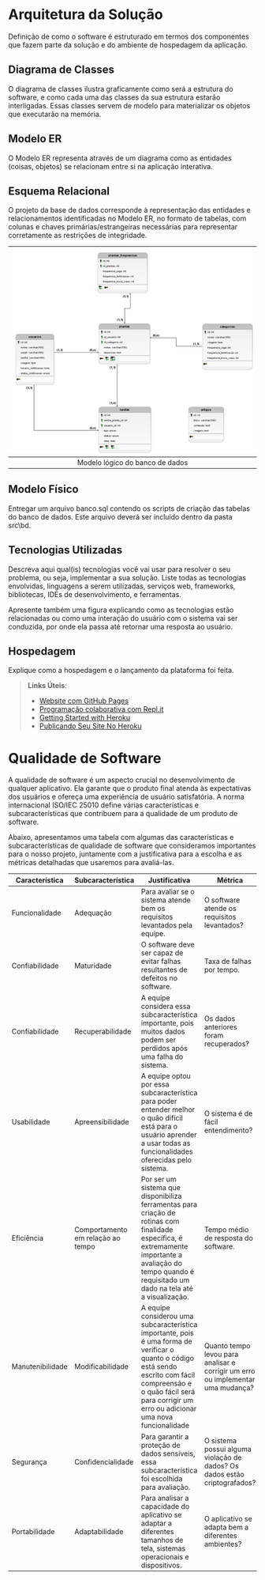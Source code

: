 # Arquitetura da Solução

<!-- <span style="color:red">Pré-requisitos: <a href="3-Projeto de Interface.md"> Projeto de Interface</a></span> -->

Definição de como o software é estruturado em termos dos componentes que fazem parte da solução e do ambiente de hospedagem da aplicação.

<!-- ![Arquitetura da Solução](img/02-mob-arch.png) -->

## Diagrama de Classes

O diagrama de classes ilustra graficamente como será a estrutura do software, e como cada uma das classes da sua estrutura estarão interligadas. Essas classes servem de modelo para materializar os objetos que executarão na memória.

<!-- | ![Diagrama de classes](./img/diagrama-classe-uml-plantei.png) |       
| :-------------------------------------------------------------: |  
|                      Diagrama de classes           | -->

<!-- As referências abaixo irão auxiliá-lo na geração do artefato “Diagrama de Classes”.

> - [Diagramas de Classes - Documentação da IBM](https://www.ibm.com/docs/pt-br/rational-soft-arch/9.6.1?topic=diagrams-class)
> - [O que é um diagrama de classe UML? | Lucidchart](https://www.lucidchart.com/pages/pt/o-que-e-diagrama-de-classe-uml) -->

## Modelo ER

O Modelo ER representa através de um diagrama como as entidades (coisas, objetos) se relacionam entre si na aplicação interativa.

<!-- | ![Diagrama entidade relacionamento](./img/der-plantei.png) |       
| :-------------------------------------------------------------: |  
|                      Diagrama entidade relacionamento           | -->

<!-- As referências abaixo irão auxiliá-lo na geração do artefato “Modelo ER”.

> - [Como fazer um diagrama entidade relacionamento | Lucidchart](https://www.lucidchart.com/pages/pt/como-fazer-um-diagrama-entidade-relacionamento) -->

## Esquema Relacional

O projeto da base de dados corresponde à representação das entidades e relacionamentos identificadas no Modelo ER, no formato de tabelas, com colunas e chaves primárias/estrangeiras necessárias para representar corretamente as restrições de integridade.

| ![Modelo lógico do banco de dados ](./img/modelo-logico-db-plantei.png) |       
| :-------------------------------------------------------------: |  
|                      Modelo lógico do banco de dados           |
 
<!-- As referências abaixo irão auxiliá-lo na geração do artefato “Esquema Relacional”.

> - [Criando um modelo relacional - Documentação da IBM](https://www.ibm.com/docs/pt-br/cognos-analytics/10.2.2?topic=designer-creating-relational-model) -->

## Modelo Físico

Entregar um arquivo banco.sql contendo os scripts de criação das tabelas do banco de dados. Este arquivo deverá ser incluído dentro da pasta src\bd.

## Tecnologias Utilizadas

Descreva aqui qual(is) tecnologias você vai usar para resolver o seu problema, ou seja, implementar a sua solução. Liste todas as tecnologias envolvidas, linguagens a serem utilizadas, serviços web, frameworks, bibliotecas, IDEs de desenvolvimento, e ferramentas.

Apresente também uma figura explicando como as tecnologias estão relacionadas ou como uma interação do usuário com o sistema vai ser conduzida, por onde ela passa até retornar uma resposta ao usuário.

## Hospedagem

Explique como a hospedagem e o lançamento da plataforma foi feita.

> **Links Úteis**:
>
> - [Website com GitHub Pages](https://pages.github.com/)
> - [Programação colaborativa com Repl.it](https://repl.it/)
> - [Getting Started with Heroku](https://devcenter.heroku.com/start)
> - [Publicando Seu Site No Heroku](http://pythonclub.com.br/publicando-seu-hello-world-no-heroku.html)

# Qualidade de Software

A qualidade de software é um aspecto crucial no desenvolvimento de qualquer aplicativo. Ela garante que o produto final atenda às expectativas dos usuários e ofereça uma experiência de usuário satisfatória. A norma internacional ISO/IEC 25010 define várias características e subcaracterísticas que contribuem para a qualidade de um produto de software.

Abaixo, apresentamos uma tabela com algumas das características e subcaracterísticas de qualidade de software que consideramos importantes para o nosso projeto, juntamente com a justificativa para a escolha e as métricas detalhadas que usaremos para avaliá-las.

| Característica | Subcaracterística | Justificativa | Métrica |
|----------------|-------------------|---------------|---------|
| Funcionalidade | Adequação         | Para avaliar se o sistema atende bem os requisitos levantados pela equipe. | O software atende os requisitos levantados? |
| Confiabilidade | Maturidade | O software deve ser capaz de evitar falhas resultantes de defeitos no software. | Taxa de falhas por tempo. |
| Confiabilidade | Recuperabilidade  | A equipe considera essa subcaracterística importante, pois muitos dados podem ser perdidos após uma falha do sistema. | Os dados anteriores foram recuperados? |
| Usabilidade    | Apreensibilidade  | A equipe optou por essa subcaracterística para poder entender melhor o quão difícil está para o usuário aprender a usar todas as funcionalidades oferecidas pelo sistema. | O sistema é de fácil entendimento? |
| Eficiência     | Comportamento em relação ao tempo | Por ser um sistema que disponibiliza ferramentas para criação de rotinas com finalidade específica, é extremamente importante a avaliação do tempo quando é requisitado um dado na tela até a visualização. | Tempo médio de resposta do software. |
| Manutenibilidade | Modificabilidade  | A equipe considerou uma subcaracterística importante, pois é uma forma de verificar o quanto o código está sendo escrito com fácil compreensão e o quão fácil será para corrigir um erro ou adicionar uma nova funcionalidade | Quanto tempo levou para analisar e corrigir um erro ou implementar uma mudança? |
| Segurança      | Confidencialidade | Para garantir a proteção de dados sensíveis, essa subcaracterística foi escolhida para avaliação. | O sistema possui alguma violação de dados? Os dados estão criptografados? |
| Portabilidade  | Adaptabilidade    | Para analisar a capacidade do aplicativo se adaptar a diferentes tamanhos de tela, sistemas operacionais e dispositivos. | O aplicativo se adapta bem a diferentes ambientes? |
